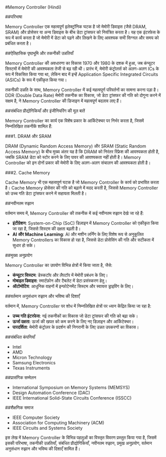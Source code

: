 #Memory Controller (Hindi)

##परिभाषा

Memory Controller एक महत्वपूर्ण इलेक्ट्रॉनिक घटक है जो मेमोरी डिवाइस (जैसे DRAM, SRAM) और प्रोसेसर या अन्य डिवाइस के बीच डेटा ट्रांसफर को नियंत्रित करता है। यह एक इंटरफेस के रूप में कार्य करता है जो मेमोरी में डेटा को पढ़ने और लिखने के लिए आवश्यक सभी सिग्नल और समय को प्रबंधित करता है। 

##ऐतिहासिक पृष्ठभूमि और तकनीकी उन्नतियाँ

Memory Controller की अवधारणा का विकास 1970 और 1980 के दशक में हुआ, जब कंप्यूटर सिस्टमों में मेमोरी की आवश्यकता तेजी से बढ़ रही थी। प्रारंभ में, मेमोरी कंट्रोलर्स को अलग-अलग ICs के रूप में विकसित किया गया था, लेकिन बाद में इन्हें Application Specific Integrated Circuits (ASICs) के रूप में एकीकृत किया गया। 

तकनीकी उन्नति के साथ, Memory Controller में कई महत्वपूर्ण परिवर्तनों का सामना करना पड़ा है। DDR (Double Data Rate) मेमोरी तकनीक का विकास, जो डेटा ट्रांसफर की गति को दोगुना करने में सक्षम है, ने Memory Controller की डिजाइन में महत्वपूर्ण बदलाव लाए हैं।

##संबंधित प्रौद्योगिकियाँ और इंजीनियरिंग की मूल बातें

Memory Controller का कार्य एक विशेष प्रकार के आर्किटेक्चर पर निर्भर करता है, जिसमें निम्नलिखित तकनीकें शामिल हैं:

###1. DRAM और SRAM

DRAM (Dynamic Random Access Memory) और SRAM (Static Random Access Memory) के बीच मुख्य अंतर यह है कि DRAM को निरंतर रिफ्रेश की आवश्यकता होती है, जबकि SRAM डेटा को स्टोर करने के लिए पावर की आवश्यकता नहीं होती है। Memory Controller को इन दोनों प्रकार की मेमोरी के लिए अलग-अलग संचालन की आवश्यकता होती है।

###2. Cache Memory

Cache Memory भी एक महत्वपूर्ण घटक है जो Memory Controller के कार्य को प्रभावित करता है। Cache Memory प्रोसेसर की गति को बढ़ाने में मदद करती है, जिससे Memory Controller को उच्च गति डेटा ट्रांसफर करने में सहायता मिलती है।

##नवीनतम रुझान

वर्तमान समय में, Memory Controller की तकनीक में कई नवीनतम रुझान देखे जा रहे हैं:

- **इंटीग्रेशन**: System-on-Chip (SoC) डिज़ाइन में Memory Controller को एकीकृत किया जा रहा है, जिससे सिस्टम की दक्षता बढ़ती है।
- **AI और Machine Learning**: AI और मशीन लर्निंग के लिए विशेष रूप से अनुकूलित Memory Controllers का विकास हो रहा है, जिससे डेटा प्रोसेसिंग की गति और सटीकता में सुधार हो सके।
  
##मुख्य अनुप्रयोग

Memory Controller का उपयोग विभिन्न क्षेत्रों में किया जाता है, जैसे:

- **कंप्यूटर सिस्टम**: डेस्कटॉप और लैपटॉप में मेमोरी प्रबंधन के लिए।
- **मोबाइल डिवाइस**: स्मार्टफ़ोन और टैबलेट में डेटा प्रसंस्करण हेतु।
- **ऑटोमोटिव**: आधुनिक वाहनों में इन्फोटेनमेंट सिस्टम और स्वायत्त ड्राइविंग के लिए।
  
##वर्तमान अनुसंधान रुझान और भविष्य की दिशाएँ

वर्तमान में, Memory Controller पर शोध में निम्नलिखित क्षेत्रों पर ध्यान केंद्रित किया जा रहा है:

- **उच्च गति इंटरफेस**: नई तकनीकों का विकास जो डेटा ट्रांसफर की गति को बढ़ा सके।
- **ऊर्जा दक्षता**: ऊर्जा की खपत को कम करने के लिए नए डिज़ाइन और आर्किटेक्चर।
- **पारदर्शिता**: मेमोरी कंट्रोलर के प्रदर्शन की निगरानी के लिए उन्नत उपकरणों का विकास।

##संबंधित कंपनियाँ

- Intel
- AMD
- Micron Technology
- Samsung Electronics
- Texas Instruments

##प्रासंगिक सम्मेलन

- International Symposium on Memory Systems (MEMSYS)
- Design Automation Conference (DAC)
- IEEE International Solid-State Circuits Conference (ISSCC)

##शैक्षणिक समाज

- IEEE Computer Society
- Association for Computing Machinery (ACM)
- IEEE Circuits and Systems Society

इस लेख में Memory Controller के विभिन्न पहलुओं का विस्तृत विवरण प्रस्तुत किया गया है, जिसमें इसकी परिभाषा, तकनीकी उन्नतियाँ, संबंधित प्रौद्योगिकियाँ, नवीनतम रुझान, प्रमुख अनुप्रयोग, वर्तमान अनुसंधान रुझान और भविष्य की दिशाएँ शामिल हैं।